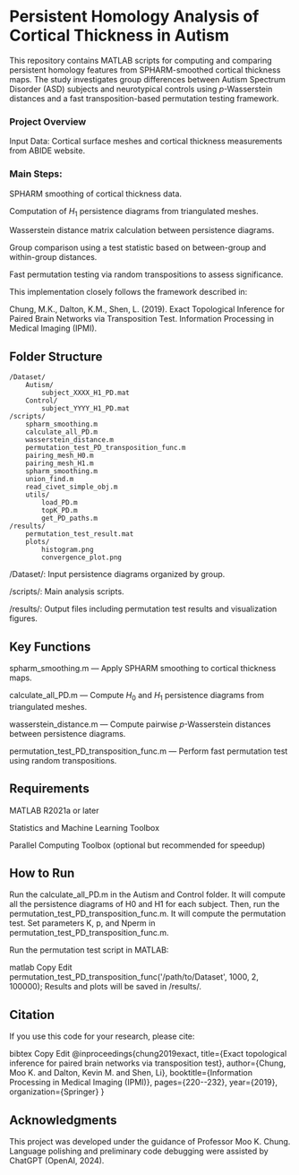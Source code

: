 # Persistent Homology Analysis of Cortical Thickness in Autism
This repository contains MATLAB scripts for computing and comparing persistent homology features from SPHARM-smoothed cortical thickness maps. The study investigates group differences between Autism Spectrum Disorder (ASD) subjects and neurotypical controls using $p$-Wasserstein distances and a fast transposition-based permutation testing framework.

### Project Overview
Input Data: Cortical surface meshes and cortical thickness measurements from ABIDE website.

### Main Steps:

SPHARM smoothing of cortical thickness data.

Computation of $H_1$ persistence diagrams from triangulated meshes.

Wasserstein distance matrix calculation between persistence diagrams.

Group comparison using a test statistic based on between-group and within-group distances.

Fast permutation testing via random transpositions to assess significance.

This implementation closely follows the framework described in:

Chung, M.K., Dalton, K.M., Shen, L. (2019). Exact Topological Inference for Paired Brain Networks via Transposition Test. Information Processing in Medical Imaging (IPMI).



## Folder Structure

```plaintext
/Dataset/
    Autism/
        subject_XXXX_H1_PD.mat
    Control/
        subject_YYYY_H1_PD.mat
/scripts/
    spharm_smoothing.m
    calculate_all_PD.m
    wasserstein_distance.m
    permutation_test_PD_transposition_func.m
    pairing_mesh_H0.m
    pairing_mesh_H1.m
    spharm_smoothing.m
    union_find.m
    read_civet_simple_obj.m
    utils/
        load_PD.m
        topK_PD.m
        get_PD_paths.m
/results/
    permutation_test_result.mat
    plots/
        histogram.png
        convergence_plot.png
 ```
/Dataset/: Input persistence diagrams organized by group.

/scripts/: Main analysis scripts.

/results/: Output files including permutation test results and visualization figures.

## Key Functions
spharm_smoothing.m — Apply SPHARM smoothing to cortical thickness maps.

calculate_all_PD.m — Compute $H_0$ and $H_1$ persistence diagrams from triangulated meshes.

wasserstein_distance.m — Compute pairwise $p$-Wasserstein distances between persistence diagrams.

permutation_test_PD_transposition_func.m — Perform fast permutation test using random transpositions.


## Requirements
MATLAB R2021a or later

Statistics and Machine Learning Toolbox

Parallel Computing Toolbox (optional but recommended for speedup)

## How to Run
Run the calculate_all_PD.m in the Autism and Control folder. It will compute all the persistence diagrams of H0 and H1 for each subject.
Then, run the permutation_test_PD_transposition_func.m. It will compute the permutation test.
Set parameters K, p, and Nperm in permutation_test_PD_transposition_func.m.

Run the permutation test script in MATLAB:

matlab
Copy
Edit
permutation_test_PD_transposition_func('/path/to/Dataset', 1000, 2, 100000);
Results and plots will be saved in /results/.

## Citation
If you use this code for your research, please cite:

bibtex
Copy
Edit
@inproceedings{chung2019exact,
  title={Exact topological inference for paired brain networks via transposition test},
  author={Chung, Moo K. and Dalton, Kevin M. and Shen, Li},
  booktitle={Information Processing in Medical Imaging (IPMI)},
  pages={220--232},
  year={2019},
  organization={Springer}
}
## Acknowledgments
This project was developed under the guidance of Professor Moo K. Chung.
Language polishing and preliminary code debugging were assisted by ChatGPT (OpenAI, 2024).
